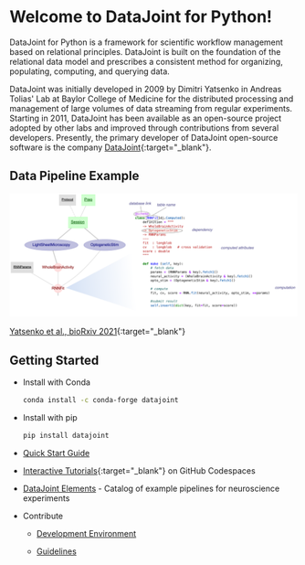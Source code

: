 # Welcome to DataJoint for Python!

DataJoint for Python is a framework for scientific workflow management based on 
relational principles. DataJoint is built on the foundation of the relational data 
model and prescribes a consistent method for organizing, populating, computing, and 
querying data.

DataJoint was initially developed in 2009 by Dimitri Yatsenko in Andreas Tolias' Lab at 
Baylor College of Medicine for the distributed processing and management of large 
volumes of data streaming from regular experiments. Starting in 2011, DataJoint has 
been available as an open-source project adopted by other labs and improved through 
contributions from several developers.
Presently, the primary developer of DataJoint open-source software is the company [DataJoint](https://datajoint.com){:target="_blank"}.

## Data Pipeline Example

![pipeline](https://raw.githubusercontent.com/datajoint/datajoint-python/master/images/pipeline.png)

[Yatsenko et al., bioRxiv 2021](https://doi.org/10.1101/2021.03.30.437358){:target="_blank"}

## Getting Started

- Install with Conda

     ```bash
     conda install -c conda-forge datajoint
     ```

- Install with pip

     ```bash
     pip install datajoint
     ```

- [Quick Start Guide](./quick-start.md)

- [Interactive Tutorials](https://github.com/datajoint/datajoint-tutorials){:target="_blank"} on GitHub Codespaces

- [DataJoint Elements](https://datajoint.com/docs/elements/) - Catalog of example pipelines for neuroscience experiments

- Contribute
  - [Development Environment](./develop)

  - [Guidelines](https://datajoint.com/docs/community/contribute/)
